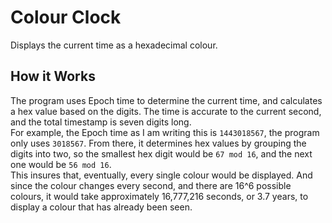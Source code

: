 # Colour Clock
Displays the current time as a hexadecimal colour. 
<h2>How it Works</h2>
The program uses Epoch time to determine the current time, and calculates a hex value based on the digits.
The time is accurate to the current second, and the total timestamp is seven digits long.
<br>
For example, the Epoch time as I am writing this is <code>1443018567</code>, the program only uses <code>3018567</code>. 
From there, it determines hex values by grouping the digits into two, so the smallest hex digit would be <code>67 mod 16</code>, 
and the next one would be <code>56 mod 16</code>.
<br>
This insures that, eventually, every single colour would be displayed. And since the colour changes every second, 
and there are 16^6 possible colours, it would take approximately 16,777,216 seconds, or 3.7 years, to display a 
colour that has already been seen.
